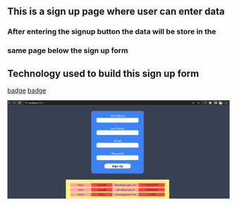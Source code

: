 ## This is a sign up page where user can enter data

### After entering the signup button the data will be store in the 
### same page below the sign up form

## Technology used to build this sign up form

[badge](https://img.shields.io/badge/Frontend-React%20Js-important)
[badge](https://img.shields.io/badge/Designing-Tailwind%20Css-blue)

![image](./screenshot.png)